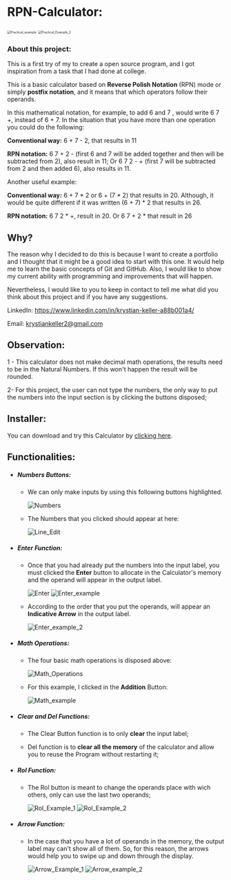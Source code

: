 # RPN-Calculator:

<img src="pictures-ReadMe/Practical_example.gif" alt="Practical_example" style="zoom:50%;" /> <img src="pictures-ReadMe/Practical_Example_2.gif" alt="Practical_Example_2" style="zoom:50%;" />  

### About this project: 

This is  a first  try of my to create a  open source program, and I got inspiration from a task that I had done at college.

This is a basic  calculator based on **Reverse Polish Notation** (RPN) mode or simply  **postfix notation**, and it means that  which operators follow their operands. 

In this mathematical notation, for example, to add  6 and 7 ,  would write  6 7 +,  instead of 6 + 7. In the situation that you have more than one operation you could do the following: 

**Conventional way:** 6 + 7 - 2, that results in 11

**RPN notation:** 6 7 + 2 - (first 6 and 7 will be added together and then will be subtracted from 2), also result in 11; Or 6 7 2 - + (first 7 will be subtracted from 2 and then added  6), also results in 11.

Another  useful example:

**Conventional way:** 6 + 7 * 2 or 6  + (7 * 2) that results in 20. Although, it would be quite different if it was written (6 + 7) * 2 that results in 26.

**RPN notation:** 6 7 2 * +, result in 20. Or 6  7 + 2 * that result in 26



## Why?

The reason why I decided to do this is because I want to create a portfolio and I thought that it might be a good idea to start with this one. It would  help me to learn the basic concepts of Git and GitHub. Also, I would like to show my current ability with programming and improvements that will happen.

Nevertheless, I would like to you to keep in contact to tell me what did you think about this project and if you have any suggestions.

LinkedIn: https://www.linkedin.com/in/krystian-keller-a88b001a4/

Email: krystiankeller2@gmail.com 

 

## Observation:

1 - This calculator does not make decimal math operations, the results need to be in the Natural Numbers. If this won't happen the result will be rounded.

2- For this project, the user can not type the numbers, the only way to put the numbers into the input section is by clicking the buttons disposed;



## Installer:

You can download and try this Calculator by [clicking here](https://github.com/Krystian-Keller/RPN-Calculator/raw/main/RPN_Calculator_Installer.exe).



## Functionalities:

- ##### Numbers Buttons:

  - We can only make inputs by using this following buttons highlighted. 

    ![Numbers](pictures-ReadMe/Numbers.PNG) 

   

  * The Numbers that you clicked should appear at here: 
  
    ![Line_Edit](pictures-ReadMe/Line_Edit.PNG) 



* ##### Enter Function:

  * Once that you had already put the numbers into the input label, you must clicked the **Enter** button to allocate in the Calculator's memory and the operand will appear in the output label.

    <img src="pictures-ReadMe/Enter.PNG" alt="Enter"  /> <img src="pictures-ReadMe/Enter_example.PNG" alt="Enter_example"  /> 

  * According to the order that you put the operands, will appear an **Indicative Arrow** in the output label.

    <img src="pictures-ReadMe/Enter_example_2.PNG" alt="Enter_example_2"  /> 



* ##### Math Operations: 

  * The four basic math operations is disposed above:

    ![Math_Operations](pictures-ReadMe/Math_Operations.PNG) 

  * For this example, I clicked in the **Addition** Button: 

    ![Math_example](pictures-ReadMe/Math_example.PNG) 
  
* ##### Clear and Del Functions:

  * The Clear Button function is to only **clear** the input label;
  
  * Del function is to **clear all the memory** of the calculator and allow you to reuse the Program without restarting it;


* ##### Rol Function:

  * The Rol button is meant to change the operands place with wich others, only can use the last two operands;

    ![Rol_Example_1](pictures-ReadMe/Rol_Example_1.PNG) ![Rol_Example_2](pictures-ReadMe/Rol_Example_2.PNG)

* ##### Arrow Function:

  * In the case that you have a lot of operands in the memory, the output label may can't show all of them. So, for this reason, the arrows would help you to swipe up and down through the display.

    ![Arrow_Example_1](pictures-ReadMe/Arrow_example_1.PNG) ![Arrow_example_2](pictures-ReadMe/Arrow_example_2.PNG) 

     

    
